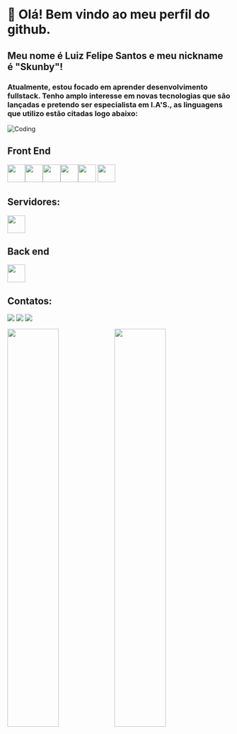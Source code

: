
# 👋 Olá! Bem vindo ao meu perfil do github.
## Meu nome é Luiz Felipe Santos e meu nickname é "Skunby"!
### Atualmente, estou focado em aprender desenvolvimento fullstack. Tenho amplo interesse em novas tecnologias que são lançadas e pretendo ser especialista em I.A'S., as linguagens que utilizo estão citadas logo abaixo: 
 ![Coding](https://camo.githubusercontent.com/bb27b9c1df90df738e91a54665d3adb08f60583fad2f266ffbde14508e6dc918/68747470733a2f2f692e70696e696d672e636f6d2f6f726967696e616c732f65342f32362f37302f65343236373032656466383734623138316163656431653266613563366364652e676966)

 ## Front End
 
 <img src="https://cdn.jsdelivr.net/gh/devicons/devicon/icons/bootstrap/bootstrap-original-wordmark.svg"  width="40" height="40"/><img src="https://cdn.jsdelivr.net/gh/devicons/devicon/icons/css3/css3-original.svg" width="40" height="40"/><img src="https://cdn.jsdelivr.net/gh/devicons/devicon/icons/figma/figma-original.svg" widht="40" height="40"/><img src="https://cdn.jsdelivr.net/gh/devicons/devicon/icons/html5/html5-original.svg" widht="40" height="40"/><img src="https://cdn.jsdelivr.net/gh/devicons/devicon/icons/javascript/javascript-original.svg" widht="40" height="40"/>
<img src="https://cdn.jsdelivr.net/gh/devicons/devicon/icons/react/react-original.svg" width="40" height="40" />
          
 
          
 ## Servidores: 
 <img src="https://cdn.jsdelivr.net/gh/devicons/devicon/icons/mysql/mysql-original-wordmark.svg" widht="40" height="40"/>
 
   ## Back end 
   <img src="https://cdn.jsdelivr.net/gh/devicons/devicon/icons/java/java-original-wordmark.svg"  width="40" height="40"/>
          
          
          
         
          
 ## Contatos:

<div>

<a href="https://instagram.com/skunbydev" target="_blank"><img src="https://img.shields.io/badge/-Instagram-%23E4405F?style=for-the-badge&logo=instagram&logoColor=white" target="_blank"></a>
<a href = "mailto:skunbydev@gmail.com"><img src="https://img.shields.io/badge/Gmail-D14836?style=for-the-badge&logo=gmail&logoColor=white" target="_blank"></a>
<a href="https://www.linkedin.com/in/skunbydev" target="_blank"><img src="https://img.shields.io/badge/-LinkedIn-%230077B5?style=for-the-badge&logo=linkedin&logoColor=white" target="_blank"></a>   
</div>
<div>
<a href="https://github.com/skunbydev">
<img width="48%" src="https://github-readme-stats.vercel.app/api/top-langs/?username=skunbydev&layout=compact&langs_count=7&theme=dracula"/><img width="48%" src="https://github-readme-stats.vercel.app/api?username=skunbydev&show_icons=true&theme=dracula&include_all_commits=true&count_private=true"/>
</div>



 

 
